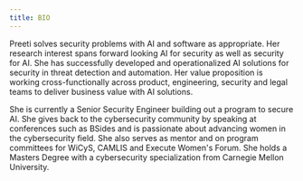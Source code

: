 ```yaml
---
title: BIO
---
```


 Preeti solves security problems with AI and software as appropriate. Her research interest spans forward looking AI for security as well as security for AI. She has successfully developed and operationalized AI solutions for security in threat detection and automation. Her value proposition is working cross-functionally across product, engineering, security and legal teams to deliver business value with AI solutions.
 
 She is currently a Senior Security Engineer building out a program to secure AI. She gives back to the cybersecurity community by speaking at conferences such as BSides and is passionate about advancing women in the cybersecurity field. She also serves as mentor and on program committees for WiCyS, CAMLIS and Execute Women's Forum. She holds a Masters Degree with a cybersecurity specialization from Carnegie Mellon University. 